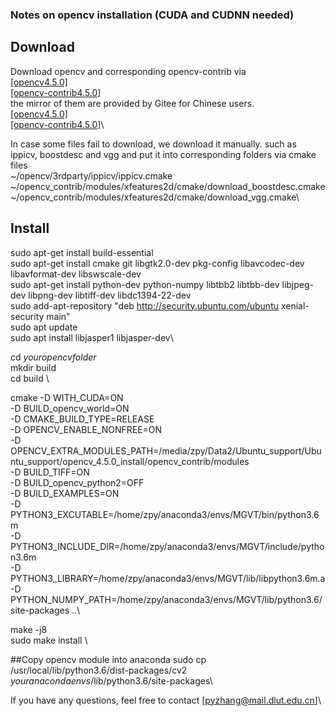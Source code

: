 ### Notes on opencv installation (CUDA and CUDNN needed)
## Download 
Download opencv and corresponding opencv-contrib via \
[[opencv4.5.0]](https://github.com/opencv/opencv/archive/4.5.0.zip)\
[[opencv-contrib4.5.0]](https://github.com/opencv/opencv_contrib/archive/4.5.0.zip)\
the mirror of them are provided by Gitee for Chinese users.\
[[opencv4.5.0]](https://gitee.com/mirrors/opencv/repository/archive/4.5.0.zip)\
[[opencv-contrib4.5.0]](https://gitee.com/mirrors/opencv_contrib/tree/4.5.0)\

In case some files fail to download, we download it manually. such as ippicv, boostdesc and vgg and put it into corresponding folders via cmake files\
~/opencv/3rdparty/ippicv/ippicv.cmake\
~/opencv_contrib/modules/xfeatures2d/cmake/download_boostdesc.cmake\
~/opencv_contrib/modules/xfeatures2d/cmake/download_vgg.cmake\

## Install 
sudo apt-get install build-essential \
sudo apt-get install cmake git libgtk2.0-dev pkg-config libavcodec-dev libavformat-dev libswscale-dev\
sudo apt-get install python-dev python-numpy libtbb2 libtbb-dev libjpeg-dev libpng-dev libtiff-dev libdc1394-22-dev\
sudo add-apt-repository "deb http://security.ubuntu.com/ubuntu xenial-security main"\
sudo apt update\
sudo apt install libjasper1 libjasper-dev\

cd $your opencv folder$\
mkdir build\
cd build \

cmake -D WITH_CUDA=ON\
-D BUILD_opencv_world=ON\
-D CMAKE_BUILD_TYPE=RELEASE\
-D OPENCV_ENABLE_NONFREE=ON\
-D OPENCV_EXTRA_MODULES_PATH=/media/zpy/Data2/Ubuntu_support/Ubuntu_support/opencv_4.5.0_install/opencv_contrib/modules\
-D BUILD_TIFF=ON\
-D BUILD_opencv_python2=OFF\
-D BUILD_EXAMPLES=ON\
-D PYTHON3_EXCUTABLE=/home/zpy/anaconda3/envs/MGVT/bin/python3.6m\
-D PYTHON3_INCLUDE_DIR=/home/zpy/anaconda3/envs/MGVT/include/python3.6m\
-D PYTHON3_LIBRARY=/home/zpy/anaconda3/envs/MGVT/lib/libpython3.6m.a\
-D PYTHON_NUMPY_PATH=/home/zpy/anaconda3/envs/MGVT/lib/python3.6/site-packages ..\

make -j8 \
sudo make install \

##Copy opencv module into anaconda
sudo cp /usr/local/lib/python3.6/dist-packages/cv2 $your anaconda envs$/lib/python3.6/site-packages\

If you have any questions, feel free to contact [[pyzhang@mail.dlut.edu.cn]](pyzhang@mail.dlut.edu.cn)\

